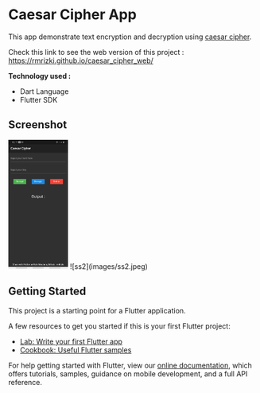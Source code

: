# Caesar Cipher App

This app demonstrate text encryption and decryption using [caesar cipher](https://en.wikipedia.org/wiki/Caesar_cipher).  

Check this link to see the web version of this project : <https://rmrizki.github.io/caesar_cipher_web/>

**Technology used :**

- Dart Language
- Flutter SDK

## Screenshot

<img src="images/ss1.jpeg" height="auto" width="120" >
![ss2](images/ss2.jpeg)

## Getting Started

This project is a starting point for a Flutter application.

A few resources to get you started if this is your first Flutter project:

- [Lab: Write your first Flutter app](https://flutter.dev/docs/get-started/codelab)  
- [Cookbook: Useful Flutter samples](https://flutter.dev/docs/cookbook)

For help getting started with Flutter, view our
[online documentation](https://flutter.dev/docs), which offers tutorials,
samples, guidance on mobile development, and a full API reference.
